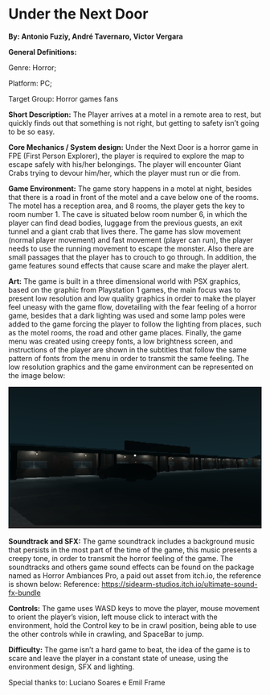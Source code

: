 # Under the Next Door
**By: Antonio Fuziy, André Tavernaro, Victor Vergara**

**General Definitions:**

Genre: Horror; 

Platform: PC;

Target Group: Horror games fans


**Short Description:**
The Player arrives at a motel in a remote area to rest, but quickly finds out that something is not right, but getting to safety isn’t going to be so easy.

**Core Mechanics / System design:**
Under the Next Door is a horror game in FPE (First Person Explorer), the player is required to explore the map to escape safely with his/her belongings. The player will encounter Giant Crabs trying to devour him/her, which the player must run or die from.

**Game Environment:**
The game story happens in a motel at night, besides that there is a road in front of the motel and a cave below one of the rooms. The motel has a reception area, and 8 rooms, the player gets the key to room number 1. The cave is situated below room number 6, in which the player can find dead bodies, luggage from the previous guests, an exit tunnel and a giant crab that lives there. 
The game has slow movement (normal player movement) and fast movement (player can run), the player needs to use the running movement to escape the monster. Also there are small passages that the player has to crouch to go through. In addition, the game features sound effects that cause scare and make the player alert.

**Art:**
The game is built in a three dimensional world with PSX graphics, based on the  graphic from Playstation 1 games, the main focus was to present low resolution and low quality graphics in order to make the player feel uneasy with the game flow, dovetailing with the fear feeling of a horror game, besides that a dark lighting was used and some lamp poles were added to the game forcing the player to follow the lighting from places, such as the motel rooms, the road and other game places. Finally, the game menu was created using creepy fonts, a low brightness screen, and instructions of the player are shown in the subtitles that follow the same pattern of fonts from the menu in order to transmit the same feeling.
The low resolution graphics and the game environment can be represented on the image below:

![motel Photo](Motel.png)

**Soundtrack and SFX:**
The game soundtrack includes a background music that persists in the most part of the time of the game, this music presents a creepy tone, in order to transmit the horror feeling of the game. The soundtracks and others game sound effects can be found on the package named as Horror Ambiances Pro, a paid out asset from itch.io, the reference is shown below:
Reference:
https://sidearm-studios.itch.io/ultimate-sound-fx-bundle

**Controls:**
The game uses WASD keys to move the player, mouse movement to orient the player’s vision, left mouse click to interact with the environment, hold the Control key to be in crawl position, being able to use the other controls while in crawling, and SpaceBar to jump.

**Difficulty:**
The game isn’t a hard game to beat, the idea of the game is to scare and leave the player in a constant state of unease, using the environment design, SFX and lighting.

Special thanks to:
Luciano Soares e Emil Frame


